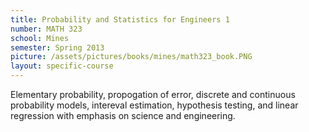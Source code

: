 ```yaml
---
title: Probability and Statistics for Engineers 1
number: MATH 323
school: Mines
semester: Spring 2013
picture: /assets/pictures/books/mines/math323_book.PNG
layout: specific-course
---
```

Elementary probability, propogation of error, discrete and continuous probability models, intereval estimation, hypothesis testing, and linear regression with emphasis on science and engineering.